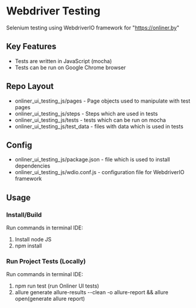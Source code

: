 # Webdriver Testing

Selenium testing using WebdriverIO framework for "https://onliner.by"


## Key Features
- Tests are written in JavaScript (mocha)
- Tests can be run on Google Chrome browser

## Repo Layout

- onliner_ui_testing_js/pages - Page objects used to manipulate with test pages
- onliner_ui_testing_js/steps - Steps which are used in tests
- onliner_ui_testing_js/tests - tests which can be run on mocha
- onliner_ui_testing_js/test_data - files with data which is used in tests

## Config
- onliner_ui_testing_js/package.json - file which is used to install dependencies
- onliner_ui_testing_js/wdio.conf.js - configuration file for WebdriverIO framework


## Usage

### Install/Build
Run commands in terminal IDE:
1. Install node JS
2. npm install


### Run Project Tests (Locally)
Run commands in terminal IDE:
1. npm run test (run Onliner UI tests)
2. allure generate allure-results --clean -o allure-report && allure open(generate allure report)